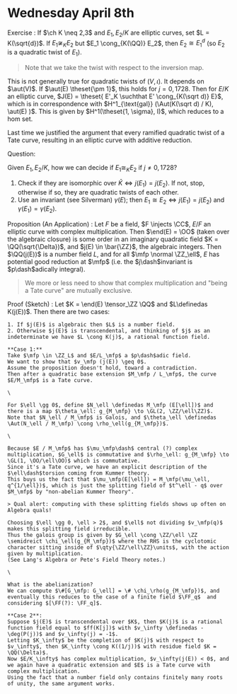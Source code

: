 # Wednesday April 8th

Exercise
:   If $\ch K \neq 2,3$ and $E_1, E_2/ K$ are elliptic curves, set $L = K(\sqrt{d})$.
    If $E_1 \not\cong_K E_2$ but $E_1 \cong_{K(\QQ)} E_2$, then $E_2 \cong E_1^d$ (so $E_2$ is a quadratic twist of $E_1$).

> Note that we take the twist with respect to the inversion map.

This is not generally true for quadratic twists of $(V, \iota)$.
It depends on $\aut(V)$.
If $\aut(E) \theset{\pm 1}$, this holds for $j =  0 ,1728$.
Then for $E/K$ an elliptic curve, $J(E) = \theset{ E'_K \suchthat E' \cong_{K(\sqrt d)} E}$, which is in correspondence with $H^1_{\text{gal}} (\Aut(K(\sqrt d) / K), \aut(E) )$.
This is given by $H^1(\theset{1, \sigma}, I)$, which reduces to a hom set.

Last time we justified the argument that every ramified quadratic twist of a Tate curve, resulting in an elliptic curve with additive reduction.

Question:

Given $E_1, E_2/K$, how we can decide if $E_1 \cong_K E_2$ if $j\neq 0,1728$?

1. Check if they are isomorphic over $\bar K \iff j(E_1) = j(E_2)$.
    If not, stop, otherwise if so, they are quadratic twists of each other.
2. Use an invariant (see Silverman) $\gamma(E)$; then $E_1 \cong E_2 \iff j(E_1) = j(E_2)$ and $\gamma(E_1) = \gamma(E_2)$.

Proposition (An Application)
:   Let $F$ be a field, $F \injects \CC$, $E/F$ an elliptic curve with complex multiplication.
    Then $\end(E) = \OO$ (taken over the algebraic closure) is some order in an imaginary quadratic field $K  = \QQ(\sqrt{\Delta})$, and $j(E) \in \bar{\ZZ}$, the algebraic integers.
    Then $\QQ(j(E))$ is a number field $L$, and for all $\mfp \normal \ZZ_\ell$, $E$ has potential good reduction at $\mfp$ (i.e. the $j\dash$invariant is $p\dash$adically integral).

> We more or less need to show that complex multiplication and "being a Tate curve" are mutually exclusive.

Proof (Sketch)
:   Let $K = \end(E) \tensor_\ZZ \QQ$ and $L\definedas K(j(E))$.
    Then there are two cases:

    1. If $j(E)$ is algebraic then $L$ is a number field.
    2. Otherwise $j(E)$ is transcendental, and thinking of $j$ as an indeterminate we have $L \cong K(j)$, a rational function field.

    **Case 1:**
    Take $\mfp \in \ZZ_L$ and $E/L_\mfp$ a $p\dash$adic field.
    We want to show that $v_\mfp (j(E)) \geq 0$.
    Assume the proposition doesn't hold, toward a contradiction.
    Then after a quadratic base extension $M_\mfp / L_\mfp$, the curve $E/M_\mfp$ is a Tate curve.

    \

    For $\ell \gg 0$, define $N_\ell \definedas M_\mfp (E[\ell])$ and there is a map $\theta_\ell: g_{M_\mfp} \to \GL(2, \ZZ/\ell\ZZ)$.
    Note that $N_\ell / M_\mfp$ is Galois, and $\theta_\ell \definedas \Aut(N_\ell / M_\mfp) \cong \rho_\ell(g_{M_\mfp})$.

    \

    Because $E / M_\mfp$ has $\mu_\mfp\dash$ central (?) complex multiplication, $G_\ell$ is commutative and $\rho_\ell: g_{M_\mfp} \to \GL(1, \OO/\ell\OO)$ which is commutative.
    Since it's a Tate curve, we have an explicit description of the $\ell\dash$torsion coming from Kummer theory.
    This buys us the fact that $\mu_\mfp(E[\ell]) = M_\mfp(\mu_\ell, q^{1/\ell})$, which is just the splitting field of $t^\ell - q$ over $M_\mfp$ by "non-abelian Kummer Theory".

    > Qual alert: computing with these splitting fields shows up often on Algebra quals!

    Choosing $\ell \gg 0, \ell > 2$, and $\ell$ not dividing $v_\mfp(q)$ makes this splitting field irreducible.
    Thus the galois group is given by $G_\ell \cong \ZZ/\ell \ZZ \semidreict \chi_\ell(g_{M_\mfp})$ where the RHS is the cyclotomic character sitting inside of $\qty{\ZZ/\ell\ZZ}\units$, with the action given by multiplication.
    (See Lang's Algebra or Pete's Field Theory notes.)

    \

    What is the abelianization?
    We can compute $\#[G_\mfp: G_\ell] = \# \chi_\rho(g_{M_\mfp})$, and eventually this reduces to the case of a finite field $\FF_q$  and considering $[\FF(?): \FF_q]$.

    **Case 2**:
    Suppose $j(E)$ is transcendental over $K$, then $K(j)$ is a rational function field equal to $ff(K[j])$ with $v_\infty \definedas -\deg(P(j))$ and $v_\infty(j) = -1$.
    Letting $K_\infty$ be the completion of $K(j)$ with respect to $v_\infty$, then $K_\infty \cong K((1/j))$ with residue field $K = \QQ(\Delta)$.
    Now $E/K_\infty$ has complex multiplication, $v_\infty(j(E)) < 0$, and we again have a quadratic extension and $E$ is a Tate curve with complex multiplication.
    Using the fact that a number field only contains finitely many roots of unity, the same argument works.



